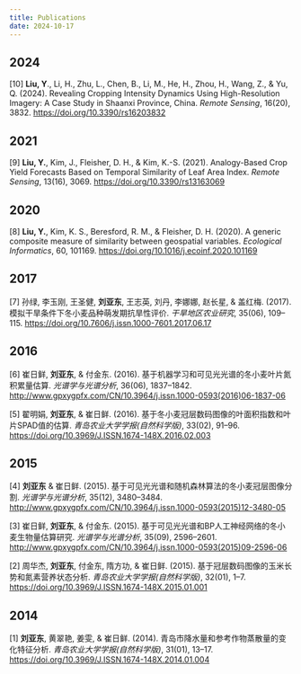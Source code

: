 ```yaml
---
title: Publications
date: 2024-10-17
---
```


## 2024

[10] **Liu, Y**., Li, H., Zhu, L., Chen, B., Li, M., He, H., Zhou, H., Wang, Z., & Yu, Q. (2024). Revealing Cropping Intensity Dynamics Using High-Resolution Imagery: A Case Study in Shaanxi Province, China. *Remote Sensing*, 16(20), 3832. https://doi.org/10.3390/rs16203832

## 2021

[9] **Liu, Y.**, Kim, J., Fleisher, D. H., & Kim, K.-S. (2021). Analogy-Based Crop Yield Forecasts Based on Temporal Similarity of Leaf Area Index. *Remote Sensing*, 13(16), 3069. https://doi.org/10.3390/rs13163069

## 2020

[8] **Liu, Y.**, Kim, K. S., Beresford, R. M., & Fleisher, D. H. (2020). A generic composite measure of similarity between geospatial variables. *Ecological Informatics*, 60, 101169. https://doi.org/10.1016/j.ecoinf.2020.101169

## 2017

[7] 孙绿, 李玉刚, 王圣健, **刘亚东**, 王志英, 刘丹, 李娜娜, 赵长星, & 盖红梅. (2017). 模拟干旱条件下冬小麦品种萌发期抗旱性评价. *干旱地区农业研究*, 35(06), 109–115. https://doi.org/10.7606/j.issn.1000-7601.2017.06.17

## 2016

[6] 崔日鲜, **刘亚东**, & 付金东. (2016). 基于机器学习和可见光光谱的冬小麦叶片氮积累量估算. *光谱学与光谱分析*, 36(06), 1837–1842. http://www.gpxygpfx.com/CN/10.3964/j.issn.1000-0593(2016)06-1837-06

[5] 翟明娟, **刘亚东**, & 崔日鲜. (2016). 基于冬小麦冠层数码图像的叶面积指数和叶片SPAD值的估算. *青岛农业大学学报(自然科学版)*, 33(02), 91–96. https://doi.org/10.3969/J.ISSN.1674-148X.2016.02.003

## 2015

[4] **刘亚东** & 崔日鲜. (2015). 基于可见光光谱和随机森林算法的冬小麦冠层图像分割. *光谱学与光谱分析*, 35(12), 3480–3484. http://www.gpxygpfx.com/CN/10.3964/j.issn.1000-0593(2015)12-3480-05

[3] 崔日鲜, **刘亚东**, & 付金东. (2015). 基于可见光光谱和BP人工神经网络的冬小麦生物量估算研究. *光谱学与光谱分析*, 35(09), 2596–2601. http://www.gpxygpfx.com/CN/10.3964/j.issn.1000-0593(2015)09-2596-06

[2] 周华杰, **刘亚东**, 付金东, 隋方功, & 崔日鲜. (2015). 基于冠层数码图像的玉米长势和氮素营养状态分析. *青岛农业大学学报(自然科学版)*, 32(01), 1–7. https://doi.org/10.3969/J.ISSN.1674-148X.2015.01.001

## 2014

[1] **刘亚东**, 黄翠艳, 姜雯, & 崔日鲜. (2014). 青岛市降水量和参考作物蒸散量的变化特征分析. *青岛农业大学学报(自然科学版)*, 31(01), 13–17. https://doi.org/10.3969/J.ISSN.1674-148X.2014.01.004
